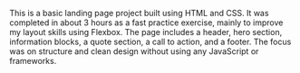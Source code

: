 This is a basic landing page project built using HTML and CSS. It was completed in about 3 hours as a fast practice exercise, mainly to improve my layout skills using Flexbox. The page includes a header, hero section, information blocks, a quote section, a call to action, and a footer. The focus was on structure and clean design without using any JavaScript or frameworks.
